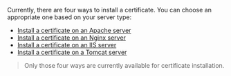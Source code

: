 Currently, there are four ways to install a certificate. You can choose an appropriate one based on your server type:
- [Install a certificate on an Apache server](https://intl.cloud.tencent.com/document/product/1007/30953)
- [Install a certificate on an Nginx server](https://intl.cloud.tencent.com/document/product/1007/30954)
- [Install a certificate on an IIS server](https://intl.cloud.tencent.com/document/product/1007/30955)
- [Install a certificate on a Tomcat server](https://intl.cloud.tencent.com/document/product/1007/30956)

>Only those four ways are currently available for certificate installation.

